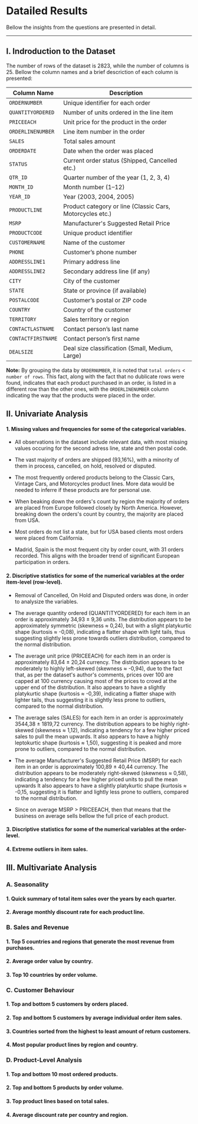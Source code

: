 # Datailed Results

Bellow the insights from the questions are presented in detail.

-------------------

## **I. Indroduction to the Dataset**

The number of rows of the dataset is 2823, while the number of columns is 25. 
Bellow the column names and a brief descriction of each column is presented:

| Column Name        | Description                                                |
| ------------------ | ---------------------------------------------------------- |
| `ORDERNUMBER`      | Unique identifier for each order                           |
| `QUANTITYORDERED`  | Number of units ordered in the line item                   |
| `PRICEEACH`        | Unit price for the product in the order                    |
| `ORDERLINENUMBER`  | Line item number in the order                              |
| `SALES`            | Total sales amount                                         |
| `ORDERDATE`        | Date when the order was placed                             |
| `STATUS`           | Current order status (Shipped, Cancelled etc.)             |
| `QTR_ID`           | Quarter number of the year (1, 2, 3, 4)                    |
| `MONTH_ID`         | Month number (1–12)                                        |
| `YEAR_ID`          | Year (2003, 2004, 2005)                                    |
| `PRODUCTLINE`      | Product category or line (Classic Cars, Motorcycles etc.)  |
| `MSRP`             | Manufacturer's Suggested Retail Price                      |
| `PRODUCTCODE`      | Unique product identifier                                  |
| `CUSTOMERNAME`     | Name of the customer                                       |
| `PHONE`            | Customer’s phone number                                    |
| `ADDRESSLINE1`     | Primary address line                                       |
| `ADDRESSLINE2`     | Secondary address line (if any)                            |
| `CITY`             | City of the customer                                       |
| `STATE`            | State or province (if available)                           |
| `POSTALCODE`       | Customer’s postal or ZIP code                              |
| `COUNTRY`          | Country of the customer                                    |
| `TERRITORY`        | Sales territory or region                                  |
| `CONTACTLASTNAME`  | Contact person’s last name                                 |
| `CONTACTFIRSTNAME` | Contact person’s first name                                |
| `DEALSIZE`         | Deal size classification (Small, Medium, Large)            |


**Note:** By grouping the data by `ORDERNUMBER`, it is noted that `total orders` < `number of rows`.
This fact, along with the fact that no dublicate rows were found, indicates that each product purchased in an order, is listed in a different row than the other ones, with the `ORDERLINENUMBER` column indicating the way that the products were placed in the order.


## **IΙ. Univariate Analysis**

#### 1. **Missing values** and **frequencies** for some of the categorical variables.

- All observations in the dataset include relevant data, with most missing values occuring for the second adress line, state and then postal code.

- The vast majority of orders are shipped (93,16%), with a minority of them in process, cancelled, on hold, resolved or disputed.

- The most frequently ordered products belong to the Classic Cars, Vintage Cars, and Motorcycles product lines. More data would be needed to inferre if these products are for personal use.

- When beaking down the orders's count by region the majority of orders are placed from Europe followed closely by North America. However, breaking down the orders's count by country, the majority are placed from USA.

- Most orders do not list a state, but for USA based clients most orders were placed from California.

- Madrid, Spain is the most frequent city by order count, with 31 orders recorded. This aligns with the broader trend of significant European participation in orders.

    
#### 2. Discriptive statistics for some of the numerical variables at the **order item-level** (row-level).

- Removal of Cancelled, On Hold and Disputed orders was done, in order to analysize the variables.

- The average quantity ordered (QUANTITYORDERED) for each item in an order is approximately 34,93 ± 9,36 units.
The distribution appears to be approximately symmetric (skewness ≈ 0,24), but with a slight platykurtic shape (kurtosis ≈ -0,08), indicating a flatter shape with light tails, thus suggesting slightly less prone towards outliers distribution, compared to the normal distribution.

- The average unit price (PRICEEACH) for each item in an order is approximately 83,64 ± 20,24 currency.
The distribution appears to be moderately to highly left-skewed (skewness ≈ -0,94), due to the fact that, as per the dataset's author's comments, prices over 100 are capped at 100 currency causing most of the prices to crowd at the upper end of the distribution.
It also appears to have a slightly platykurtic shape (kurtosis ≈ -0,39), indicating a flatter shape with lighter tails, thus suggesting it is slightly less prone to outliers, compared to the normal distribution.

- The average sales (SALES) for each item in an order is approximately 3544,38 ± 1819,72 currency.
The distribution appears to be highly right-skewed (skewness ≈ 1,12), indicating a tendency for a few higher priced sales to pull the mean upwards.
It also appears to have a highly leptokurtic shape (kurtosis ≈ 1,50), suggesting it is peaked and more prone to outliers, compared to the normal distribution.

- The average Manufacturer's Suggested Retail Price (MSRP) for each item in an order is approximately 100,89 ± 40,44 currency.
The distribution appears to be moderately right-skewed (skewness ≈ 0,58), indicating a tendency for a few higher priced units to pull the mean upwards
It also appears to have a slightly platykurtic shape (kurtosis ≈ -0,15, suggesting it is flatter and lightly less prone to outliers, compared to the normal distribution.

- Since on average MSRP > PRICEEACH, then that means that the business on average sells bellow the full price of each product.


    
#### 3. Discriptive statistics for some of the numerical variables at the **order-level**.
    
#### 4. **Extreme outliers** in item sales.


    
## **IIΙ. Multivariate Analysis**

### **A. Seasonality**
  
#### 1. Quick summary of **total item sales** over the years by each **quarter**.
    
#### 2. Average **monthly discount rate** for each **product line**.
    


### **B. Sales and Revenue**
  
#### 1. Top 5 **countries** and **regions** that generate the **most revenue** from purchases.
    
#### 2. **Average order value** by **country**.
    
#### 3. Top 10 **countries** by **order volume**.
    


### **C. Customer Behaviour**
  
#### 1. Top and bottom 5 **customers** by **orders** placed.
    
#### 2. Top and bottom 5 customers by **average individual** order item **sales**.
    
#### 3. **Countries** sorted from the highest to least amount of **return customers**.
    
#### 4. Most popular **product lines** by **region** and **country**.
    


### **D. Product-Level Analysis**
  
#### 1. Top and bottom 10 **most ordered products**.
    
#### 2. Top and bottom 5 **products** by **order volume**. 
    
#### 3. Top **product lines** based on **total sales**.
    
#### 4. **Average discount rate** per **country** and **region**.
